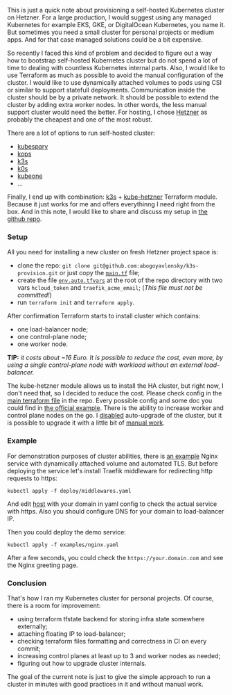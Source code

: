 This is just a quick note about provisioning a self-hosted Kubernetes cluster on Hetzner.
For a large production, I would suggest using any managed Kubernetes for example EKS, GKE, or DigitalOcean Kubernetes, you name it.
But sometimes you need a small cluster for personal projects or medium apps. 
And for that case managed solutions could be a bit expensive. 

So recently I faced this kind of problem and decided to figure out a way how to 
bootstrap self-hosted Kubernetes cluster but do not spend a lot of time 
to dealing with countless Kubernetes internal parts. 
Also, I would like to use Terraform as much as possible to avoid the manual configuration of the cluster.
I would like to use dynamically attached volumes to pods using CSI or similar to support statefull deployments. 
Communication inside the cluster should be by a private network.
It should be possible to extend the cluster by adding extra worker nodes.
In other words, the less manual support cluster would need the better.
For hosting, I chose [Hetzner](https://www.hetzner.com/cloud) as probably the cheapest and one of the most robust.

There are a lot of options to run self-hosted cluster:
- [kubespary](https://github.com/kubernetes-sigs/kubespray)
- [kops](https://github.com/kubernetes/kops)
- [k3s](https://k3s.io/)
- [k0s](https://k0sproject.io/)
- [kubeone](https://github.com/kubermatic/kubeone)
- ...


Finally, I end up with combination: [k3s](https://k3s.io/) + [kube-hetzner](https://github.com/kube-hetzner/terraform-hcloud-kube-hetzner) Terraform module. Because it just works for me and offers everythinng I need right from the box.
And in this note, I would like to share and discuss my setup in [the github repo](https://github.com/abogoyavlensky/k3s-provision/tree/0.1.0-article).

### Setup

All you need for installing a new cluster on fresh Hetzner project space is:
- clone the repo: `git clone git@github.com:abogoyavlensky/k3s-provision.git` or just copy the [`main.tf`](https://github.com/abogoyavlensky/k3s-provision/blob/0.1.0-article/main.tf) file;
- create the file [`env.auto.tfvars`](https://github.com/abogoyavlensky/k3s-provision/blob/0.1.0-article/env.auto.tfvars.example) at the root of the repo directory with two vars `hcloud_token` and `traefik_acme_email`; (*This file must not be committed!*)
- run `terraform init` and `terraform apply`.

After confirmation Terraform starts to install cluster which contains:
- one load-balancer node;
- one control-plane node;
- one worker node.

**TIP:** *it costs about ~16 Euro. It is possible to reduce the cost, even more, by using a single control-plane node with workload without an external load-balancer.*

The kube-hetzner module allows us to install the HA cluster, but right now, I don't need that, so I decided to reduce the cost.
Please check config in the [main terraform file](https://github.com/abogoyavlensky/k3s-provision/blob/0.1.0-article/main.tf) in the repo.
Every possible config and some doc you could find in [the official example](https://github.com/kube-hetzner/terraform-hcloud-kube-hetzner/blob/master/terraform.tfvars.example). There is the ability to increase worker and control plane nodes on the go. 
I [disabled](https://github.com/abogoyavlensky/k3s-provision/blob/dcf817fe47f2457df50f2dbc3a9ceb8dbc413df7/main.tf#L56) auto-upgrade of the cluster, but it is possible to upgrade it with a little bit of [manual work](https://github.com/kube-hetzner/terraform-hcloud-kube-hetzner#individual-components-upgrade). 

### Example

For demonstration purposes of cluster abilities, there is [an example](https://github.com/abogoyavlensky/k3s-provision/blob/0.1.0-article/examples/nginx.yaml) Nginx service with dynamically attached volume and automated TLS.
But before deploying the service let's install Traefik middleware for redirecting http requests to https:

```shell
kubectl apply -f deploy/middlewares.yaml
```

And edit [host](https://github.com/abogoyavlensky/k3s-provision/blob/0.1.0-article/examples/nginx.yaml#L61) with your domain in yaml config to check the actual service with https.
Also you should configure DNS for your domain to load-balancer IP.

Then you could deploy the demo service:

```shell
kubectl apply -f examples/nginx.yaml
```

After a few seconds, you could check the `https://your.domain.com` and see the Nginx greeting page.

### Conclusion

That's how I ran my Kubernetes cluster for personal projects.
Of course, there is a room for improvement:
- using terraform tfstate backend for storing infra state somewhere externally;
- attaching floating IP to load-balancer;
- checking terraform files formatting and correctness in CI on every commit;
- increasing control planes at least up to 3 and worker nodes as needed;
- figuring out how to upgrade cluster internals.

The goal of the current note is just to give the simple approach to run a cluster in minutes with good practices in it and without manual work.
